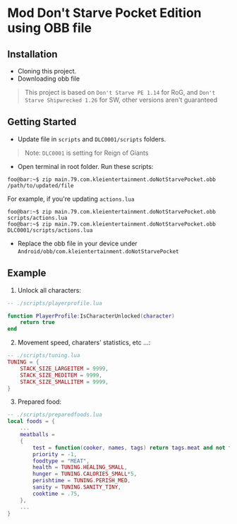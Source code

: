 # Mod Don't Starve Pocket Edition using OBB file

## Installation
- Cloning this project.
- Downloading obb file
> This project is based on `Don't Starve PE 1.14` for RoG, and `Don't Starve Shipwrecked 1.26` for SW, other versions aren't guaranteed

## Getting Started

- Update file in `scripts` and `DLC0001/scripts` folders.
> Note: `DLC0001` is setting for Reign of Giants

- Open terminal in root folder. Run these scripts:
```console
foo@bar:~$ zip main.79.com.kleientertainment.doNotStarvePocket.obb /path/to/updated/file
```
For example, if you're updating `actions.lua`
```console
foo@bar:~$ zip main.79.com.kleientertainment.doNotStarvePocket.obb scripts/actions.lua
foo@bar:~$ zip main.79.com.kleientertainment.doNotStarvePocket.obb DLC0001/scripts/actions.lua
```

- Replace the obb file in your device under `Android/obb/com.kleientertainment.doNotStarvePocket`

## Example

1. Unlock all characters:

```lua
-- ./scripts/playerprofile.lua

function PlayerProfile:IsCharacterUnlocked(character)
	return true
end
```

2. Movement speed, charaters' statistics, etc ...:

```lua
-- ./scripts/tuning.lua
TUNING = {
    STACK_SIZE_LARGEITEM = 9999,
    STACK_SIZE_MEDITEM = 9999,
    STACK_SIZE_SMALLITEM = 9999,
}
```

3. Prepared food:

```lua
-- ./scripts/preparedfoods.lua
local foods = {
    ...
    meatballs =
	{
		test = function(cooker, names, tags) return tags.meat and not tags.inedible end,
		priority = -1,
		foodtype = "MEAT",
		health = TUNING.HEALING_SMALL,
		hunger = TUNING.CALORIES_SMALL*5,
		perishtime = TUNING.PERISH_MED,
		sanity = TUNING.SANITY_TINY,
		cooktime = .75,
    },
    ...
}
```
